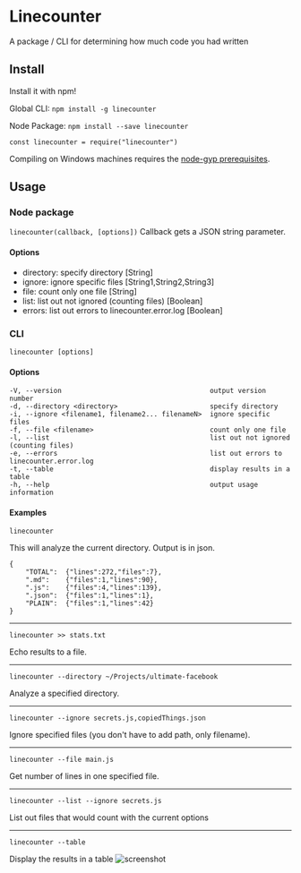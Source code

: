 # Linecounter

A package / CLI for determining how much code you had written

## Install

Install it with npm!

Global CLI:
```npm install -g linecounter```

Node Package:
```npm install --save linecounter```

```const linecounter = require("linecounter")```

Compiling on Windows machines requires the [node-gyp prerequisites](https://github.com/nodejs/node-gyp#on-windows).

## Usage

### Node package

```linecounter(callback, [options])```
Callback gets a JSON string parameter.

#### Options

- directory: specify directory [String]
- ignore: ignore specific files [String1,String2,String3]
- file: count only one file [String]
- list: list out not ignored (counting files) [Boolean]
- errors: list out errors to linecounter.error.log [Boolean]


### CLI

```linecounter [options]```

#### Options

```
-V, --version                                     output version number
-d, --directory <directory>                       specify directory
-i, --ignore <filename1, filename2... filenameN>  ignore specific files
-f, --file <filename>                             count only one file
-l, --list                                        list out not ignored (counting files)
-e, --errors                                      list out errors to linecounter.error.log
-t, --table                                       display results in a table
-h, --help                                        output usage information
```

#### Examples

```
linecounter
```
This will analyze the current directory. Output is in json.
```
{
	"TOTAL":  {"lines":272,"files":7},
	".md":    {"files":1,"lines":90},
	".js":    {"files":4,"lines":139},
	".json":  {"files":1,"lines":1},
	"PLAIN":  {"files":1,"lines":42}
}
```
___
```
linecounter >> stats.txt
```
Echo results to a file.
___
```
linecounter --directory ~/Projects/ultimate-facebook
```
Analyze a specified directory.
___
```
linecounter --ignore secrets.js,copiedThings.json
```
Ignore specified files (you don't have to add path, only filename).
___
```
linecounter --file main.js
```
Get number of lines in one specified file.
___
```
linecounter --list --ignore secrets.js
```
List out files that would count with the current options
___
```
linecounter --table
```
Display the results in a table
![screenshot](http://i.imgur.com/1uZujj7.png)